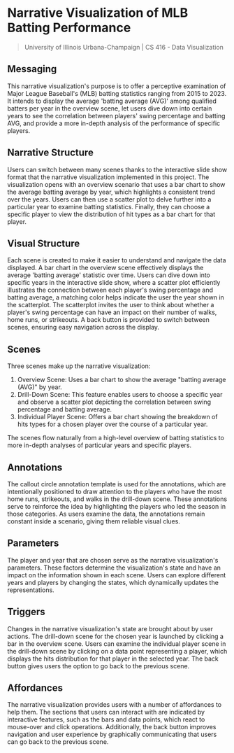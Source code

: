 # Narrative Visualization of MLB Batting Performance
> University of Illinois Urbana-Champaign | CS 416 - Data Visualization

## Messaging
This narrative visualization's purpose is to offer a perceptive examination of Major League Baseball's (MLB) batting statistics ranging from 2015 to 2023. It intends to display the average 'batting average (AVG)' among qualified batters per year in the overview scene, let users dive down into certain years to see the correlation between players' swing percentage and batting AVG, and provide a more in-depth analysis of the performance of specific players.

## Narrative Structure
Users can switch between many scenes thanks to the interactive slide show format that the narrative visualization implemented in this project. The visualization opens with an overview scenario that uses a bar chart to show the average batting average by year, which highlights a consistent trend over the years. Users can then use a scatter plot to delve further into a particular year to examine batting statistics. Finally, they can choose a specific player to view the distribution of hit types as a bar chart for that player.

## Visual Structure
Each scene is created to make it easier to understand and navigate the data displayed. A bar chart in the overview scene effectively displays the average 'batting average' statistic over time. Users can dive down into specific years in the interactive slide show, where a scatter plot efficiently illustrates the connection between each player's swing percentage and batting average, a matching color helps indicate the user the year shown in the scatterplot. The scatterplot invites the user to think about whether a player's swing percentage can have an impact on their number of walks, home runs, or strikeouts. A back button is provided to switch between scenes, ensuring easy navigation across the display.

## Scenes
Three scenes make up the narrative visualization:
1. Overview Scene: Uses a bar chart to show the average "batting average (AVG)" by year.
2. Drill-Down Scene: This feature enables users to choose a specific year and observe a scatter plot depicting the correlation between swing percentage and batting average.
3. Individual Player Scene: Offers a bar chart showing the breakdown of hits types for a chosen player over the course of a particular year.

The scenes flow naturally from a high-level overview of batting statistics to more in-depth analyses of particular years and specific players.

## Annotations
The callout circle annotation template is used for the annotations, which are intentionally positioned to draw attention to the players who have the most home runs, strikeouts, and walks in the drill-down scene. These annotations serve to reinforce the idea by highlighting the players who led the season in those categories. As users examine the data, the annotations remain constant inside a scenario, giving them reliable visual clues.

## Parameters
The player and year that are chosen serve as the narrative visualization's parameters. These factors determine the visualization's state and have an impact on the information shown in each scene. Users can explore different years and players by changing the states, which dynamically updates the representations.

## Triggers
Changes in the narrative visualization's state are brought about by user actions. The drill-down scene for the chosen year is launched by clicking a bar in the overview scene. Users can examine the individual player scene in the drill-down scene by clicking on a data point representing a player, which displays the hits distribution for that player in the selected year. The back button gives users the option to go back to the previous scene.

## Affordances
The narrative visualization provides users with a number of affordances to help them. The sections that users can interact with are indicated by interactive features, such as the bars and data points, which react to mouse-over and click operations. Additionally, the back button improves navigation and user experience by graphically communicating that users can go back to the previous scene.
